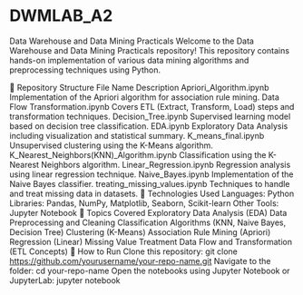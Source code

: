 # DWMLAB_A2
Data Warehouse and Data Mining Practicals
Welcome to the Data Warehouse and Data Mining Practicals repository! This repository contains hands-on implementation of various data mining algorithms and preprocessing techniques using Python.

📁 Repository Structure
File Name	Description
Apriori_Algorithm.ipynb	Implementation of the Apriori algorithm for association rule mining.
Data Flow Transformation.ipynb	Covers ETL (Extract, Transform, Load) steps and transformation techniques.
Decision_Tree.ipynb	Supervised learning model based on decision tree classification.
EDA.ipynb	Exploratory Data Analysis including visualization and statistical summary.
K_means_final.ipynb	Unsupervised clustering using the K-Means algorithm.
K_Nearest_Neighbors(KNN)_Algorithm.ipynb	Classification using the K-Nearest Neighbors algorithm.
Linear_Regression.ipynb	Regression analysis using linear regression technique.
Naive_Bayes.ipynb	Implementation of the Naive Bayes classifier.
treating_missing_values.ipynb	Techniques to handle and treat missing data in datasets.
🚀 Technologies Used
Languages: Python
Libraries: Pandas, NumPy, Matplotlib, Seaborn, Scikit-learn
Other Tools: Jupyter Notebook
📌 Topics Covered
Exploratory Data Analysis (EDA)
Data Preprocessing and Cleaning
Classification Algorithms (KNN, Naive Bayes, Decision Tree)
Clustering (K-Means)
Association Rule Mining (Apriori)
Regression (Linear)
Missing Value Treatment
Data Flow and Transformation (ETL Concepts)
📎 How to Run
Clone this repository:
git clone https://github.com/yourusername/your-repo-name.git
Navigate to the folder:
cd your-repo-name
Open the notebooks using Jupyter Notebook or JupyterLab:
jupyter notebook
